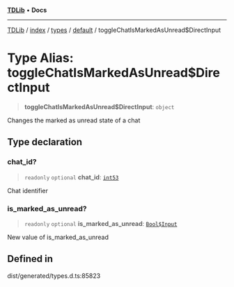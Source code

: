 [**TDLib**](../../../../../../README.md) • **Docs**

***

[TDLib](../../../../../../modules.md) / [index](../../../../../README.md) / [types](../../../README.md) / [default](../README.md) / toggleChatIsMarkedAsUnread$DirectInput

# Type Alias: toggleChatIsMarkedAsUnread$DirectInput

> **toggleChatIsMarkedAsUnread$DirectInput**: `object`

Changes the marked as unread state of a chat

## Type declaration

### chat\_id?

> `readonly` `optional` **chat\_id**: [`int53`](int53-1.md)

Chat identifier

### is\_marked\_as\_unread?

> `readonly` `optional` **is\_marked\_as\_unread**: [`Bool$Input`](Bool$Input.md)

New value of is_marked_as_unread

## Defined in

dist/generated/types.d.ts:85823
